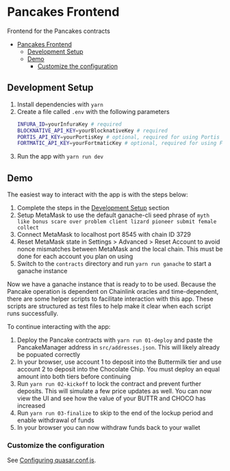 # Pancakes Frontend

Frontend for the Pancakes contracts

- [Pancakes Frontend](#pancakes-frontend)
  - [Development Setup](#development-setup)
  - [Demo](#demo)
    - [Customize the configuration](#customize-the-configuration)

## Development Setup

1. Install dependencies with `yarn`
2. Create a file called `.env` with the following parameters
   ```bash
   INFURA_ID=yourInfuraKey # required
   BLOCKNATIVE_API_KEY=yourBlocknativeKey # required
   PORTIS_API_KEY=yourPortisKey # optional, required for using Portis
   FORTMATIC_API_KEY=yourFortmaticKey # optional, required for using Fortmatic
   ```
3. Run the app with `yarn run dev`

## Demo

The easiest way to interact with the app is with the steps below:

1. Complete the steps in the [Development Setup](#development-setup) section
2. Setup MetaMask to use the default ganache-cli seed phrase of `myth like bonus scare over problem client lizard pioneer submit female collect`
3. Connect MetaMask to localhost port 8545 with chain ID 3729
4. Reset MetaMask state in Settings > Advanced > Reset Account to avoid nonce mismatches between MetaMask and the local chain. This must be done for each account you plan on using
5. Switch to the `contracts` directory and run `yarn run ganache` to start a ganache instance

Now we have a ganache instance that is ready to to be used. Because the Pancake operation is
dependent on Chainlink oracles and time-dependent, there are some helper scripts to facilitate
interaction with this app. These scripts are structured as test files to help make it clear when
each script runs successfully.

To continue interacting with the app:

1. Deploy the Pancake contracts with `yarn run 01-deploy` and paste the PancakeManager address in `src/addresses.json`. This will likely already be popuated correctly
2. In your browser, use account 1 to deposit into the Buttermilk tier and use account 2 to deposit into the Chocolate Chip. You must deploy an equal amount into both tiers before continuing
3. Run `yarn run 02-kickoff` to lock the contract and prevent further deposits. This will simulate a few price updates as well. You can now view the UI and see how the value of your BUTTR and CHOCO has increased
4. Run `yarn run 03-finalize` to skip to the end of the lockup period and enable withdrawal of funds
5. In your browser you can now withdraw funds back to your wallet

### Customize the configuration

See [Configuring quasar.conf.js](https://quasar.dev/quasar-cli/quasar-conf-js).
